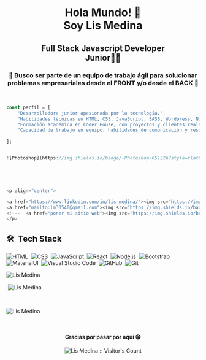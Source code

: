 <h1 align="center">Hola Mundo! 👋<br />Soy Lis Medina</h1>
<h2 align="center">Full Stack Javascript Developer<br/>Junior👨‍🎓</h2>
<h3 align="center">🎯 Busco ser parte de un equipo de trabajo ágil para solucionar problemas empresariales desde el FRONT y/o desde el BACK 🚀</h3>
&nbsp;<br />

```javascript
const perfil = [
    "Desarrolladora junior apasionada por la tecnología.",
    "Habilidades técnicas en HTML, CSS, JavaScript, SASS, Wordpress, NodeJS y frameworks como React y Angular.",
    "Formación académica en Coder House, con proyectos y clientes reales.",
    "Capacidad de trabajo en equipo, habilidades de comunicación y resolución de problemas.",
    
];


![Photoshop](https://img.shields.io/badge/-Photoshop-05122A?style=flat&logo=adobe-photoshop)&nbsp;





<p align="center">

<a href="https://www.linkedin.com/in/lis-medina/"><img src="https://img.shields.io/badge/-Lis%20Medina-0077B5?style=flat&logo=Linkedin&logoColor=white"/></a>
<a href="mailto:lm30540@gmail.com"><img src="https://img.shields.io/badge/-lm30540@gmail.com-D14836?style=flat&logo=Gmail&logoColor=white"/></a>
<!---  <a href="poner mi sitio web"><img src="https://img.shields.io/badge/-OffLine.com-3423A6?style=flat&logo=Google-Chrome&logoColor=white"/></a>--->
</p>


```


## 🛠 &nbsp;Tech Stack


![HTML](https://img.shields.io/badge/-HTML-05122A?style=flat&logo=HTML5)&nbsp;
![CSS](https://img.shields.io/badge/-CSS-05122A?style=flat&logo=CSS3&logoColor=1572B6)&nbsp;
![JavaScript](https://img.shields.io/badge/-JavaScript-05122A?style=flat&logo=javascript)&nbsp;
![React](https://img.shields.io/badge/-React-05122A?style=flat&logo=react)&nbsp;
![Node.js](https://img.shields.io/badge/-Node.js-05122A?style=flat&logo=node.js)&nbsp;
![Bootstrap](https://img.shields.io/badge/-Bootstrap-05122A?style=flat&logo=bootstrap&logoColor=563D7C)&nbsp;
![MaterialUI](https://img.shields.io/badge/-MatrialUI-0081CB?style=plastic&logo=material-UI)&nbsp;
![Visual Studio Code](https://img.shields.io/badge/-Visual%20Studio%20Code-05122A?style=flat&logo=visual-studio-code&logoColor=007ACC)&nbsp;
![GitHub](https://img.shields.io/badge/-GitHub-181717?style=flat-square&logo=github)&nbsp;
![Git](https://img.shields.io/badge/-Git-05122A?style=flat&logo=git)&nbsp;
<p><img align="left" src="https://github-readme-stats.vercel.app/api/top-langs?username=mlmedina92&show_icons=true&theme=dark&locale=es&layout=compact" alt="Lis Medina" /></p>
<br />
<p>&nbsp;<img align="center" src="https://github-readme-stats.vercel.app/api?username=mlmedina92&show_icons=true&theme=highcontrast&title_color=cfd147&locale=es" alt="Lis Medina" /></p>
<br />
<p><img align="center" src="https://github-readme-streak-stats.herokuapp.com/?user=mlmedina92&theme=dark" alt="Lis Medina" /></p>
<br />
<h4 align="center">Gracias por pasar por aquí 😁</h4>

<p align="center"><img src="https://profile-counter.glitch.me/{mlmedina92}/count.svg" alt="Lis Medina :: Visitor's Count" /></p>


